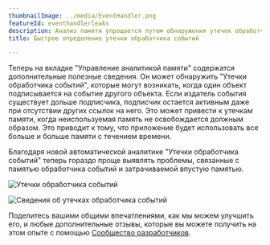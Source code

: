 ```yaml
---
thumbnailImage: ../media/EventHandler.png
featureId: eventhandlerleaks
description: Анализ памяти упрощается путем обнаружения утечек обработчика событий и потери памяти.
title: Быстрое определение утечки обработчика событий

---
```



Теперь на вкладке "Управление аналитикой памяти" содержатся дополнительные полезные сведения. Он может обнаружить "Утечки обработчика событий", которые могут возникать, когда один объект подписывается на событие другого объекта. Если издатель события существует дольше подписчика, подписчик остается активным даже при отсутствии других ссылок на него. Это может привести к утечкам памяти, когда неиспользуемая память не освобождается должным образом. Это приводит к тому, что приложение будет использовать все больше и больше памяти с течением времени.

Благодаря новой автоматической аналитике "Утечки обработчика событий" теперь гораздо проще выявлять проблемы, связанные с памятью обработчика событий и затрачиваемой впустую памятью.

![Утечки обработчика событий](../media/EventHandler.png "Утечки обработчика событий")

![Сведения об утечках обработчика событий](../media/EventHandlerDetails.png "Сведения об утечках обработчика событий")

Поделитесь вашими общими впечатлениями, как мы можем улучшить его, и любые дополнительные отзывы, которые вы можете получить на этом опыте с помощью [Сообщество разработчиков](https://developercommunity.visualstudio.com/VisualStudio).
